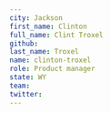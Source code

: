 ```yaml
---
city: Jackson
first_name: Clinton
full_name: Clint Troxel
github:
last_name: Troxel
name: clinton-troxel
role: Product manager
state: WY
team:
twitter:
---
```

